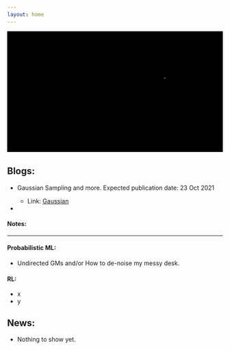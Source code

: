 ```yaml
---
layout: home
---
```


<p align="center">
  <img src="src/GAUSSIAN.gif" alt="Gaussian" width="600" />
</p>


## Blogs:

* Gaussian Sampling and more. Expected publication date: 23 Oct 2021
  * Link: [Gaussian](/gaussian_samples)
  
* 

  

#### Notes:

---



#### Probabilistic ML:

* Undirected GMs and/or How to de-noise my messy desk.

#### RL:

* x
* y






## News:
* Nothing to show yet.

